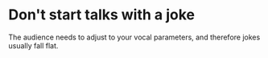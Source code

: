 # Don't start talks with a joke

The audience needs to adjust to your vocal parameters, and therefore jokes usually fall flat.
